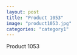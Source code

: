 ```yaml
---
layout: post
title: "Product 1053"
image: "product1053.jpg"
categories: "category1"
---
```

Product 1053

